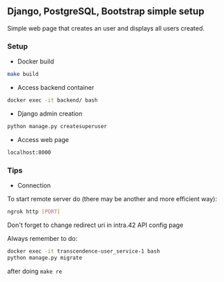 
## Django, PostgreSQL, Bootstrap simple setup

Simple web page that creates an user and displays all users created.

### Setup

* Docker build
```sh
make build
```

* Access backend container
```sh
docker exec -it backend/ bash
```

* Django admin creation
```sh
python manage.py createsuperuser
```

* Access web page
```sh
localhost:8000
```

### Tips

* Connection

To start remote server do (there may be another and more efficient way):

```sh
ngrok http [PORT]
```

Don't forget to change redirect uri in intra.42 API config page

Always remember to do:

```sh
docker exec -it transcendence-user_service-1 bash
python manage.py migrate
```

after doing `make re`